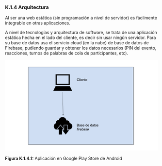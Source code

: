 ### K.1.4 Arquitectura

Al ser una web estática (sin programación a nivel de servidor) es fácilmente integrable en otras aplicaciones. 

A nivel de tecnologías y arquitectura de software, se trata de una aplicación estática hecha en el lado del cliente, es decir sin usar ningún servidor. Para su base de datos usa el servicio cloud (en la nube) de base de datos de Firebase, pudiendo guardar y obtener los datos necesarios (PIN del evento, reacciones, turnos de palabras de cola de participantes, etc). 

![image alt text](image_1.png)

**Figura K.1.4.1:** Aplicación en Google Play Store de Android


